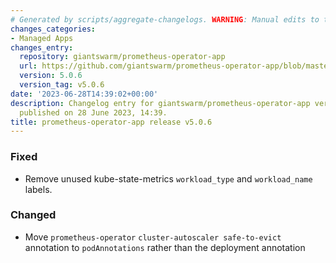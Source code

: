 ```yaml
---
# Generated by scripts/aggregate-changelogs. WARNING: Manual edits to this files will be overwritten.
changes_categories:
- Managed Apps
changes_entry:
  repository: giantswarm/prometheus-operator-app
  url: https://github.com/giantswarm/prometheus-operator-app/blob/master/CHANGELOG.md#506---2023-06-28
  version: 5.0.6
  version_tag: v5.0.6
date: '2023-06-28T14:39:02+00:00'
description: Changelog entry for giantswarm/prometheus-operator-app version 5.0.6,
  published on 28 June 2023, 14:39.
title: prometheus-operator-app release v5.0.6
---
```


### Fixed
- Remove unused kube-state-metrics `workload_type` and `workload_name` labels.
### Changed
- Move `prometheus-operator` `cluster-autoscaler safe-to-evict` annotation to `podAnnotations` rather than the deployment annotation
